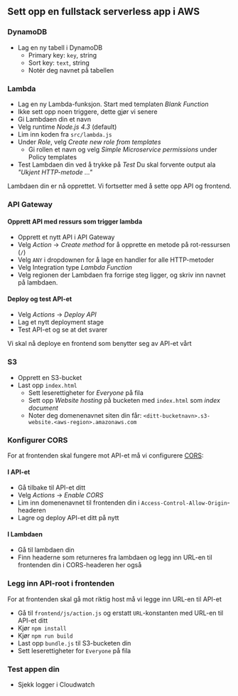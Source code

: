 ## Sett opp en fullstack serverless app i AWS

### DynamoDB
- Lag en ny tabell i DynamoDB
  - Primary key: `key`, string
  - Sort key: `text`, string
  - Notér deg navnet på tabellen

### Lambda
- Lag en ny Lambda-funksjon. Start med templaten _Blank Function_
- Ikke sett opp noen triggere, dette gjør vi senere
- Gi Lambdaen din et navn
- Velg runtime _Node.js 4.3_ (default)
- Lim inn koden fra `src/lambda.js`
- Under _Role_, velg _Create new role from templates_
  - Gi rollen et navn og velg _Simple Microservice permissions_ under Policy templates
- Test Lambdaen din ved å trykke på _Test_ Du skal forvente output ala _"Ukjent HTTP-metode ..."_

Lambdaen din er nå opprettet. Vi fortsetter med å sette opp API og frontend.

### API Gateway

#### Opprett API med ressurs som trigger lambda
- Opprett et nytt API i API Gateway
- Velg _Action_ -> _Create method_ for å opprette en metode på rot-ressursen (`/`)
- Velg `ANY` i dropdownen for å lage en handler for alle HTTP-metoder
- Velg Integration type _Lambda Function_
- Velg regionen der Lambdaen fra forrige steg ligger, og skriv inn navnet på lambdaen.

#### Deploy og test API-et
- Velg _Actions_ -> _Deploy API_
- Lag et nytt deployment stage
- Test API-et og se at det svarer

Vi skal nå deploye en frontend som benytter seg av API-et vårt

### S3
- Opprett en S3-bucket
- Last opp `index.html`
    - Sett leserettigheter for _Everyone_ på fila
    - Sett opp _Website hosting_ på bucketen med `index.html` som _index document_
    - Noter deg domenenavnet siten din får: `<ditt-bucketnavn>.s3-website.<aws-region>.amazonaws.com`

### Konfigurer CORS
For at frontenden skal fungere mot API-et må vi configurere [CORS](https://developer.mozilla.org/en-US/docs/Web/HTTP/Access_control_CORS):

#### I API-et
- Gå tilbake til API-et ditt
- Velg _Actions_ -> _Enable CORS_
- Lim inn domenenavnet til frontenden din i `Access-Control-Allow-Origin`-headeren
- Lagre og deploy API-et ditt på nytt

#### I Lambdaen
- Gå til lambdaen din
- Finn headerne som returneres fra lambdaen og legg inn URL-en til frontenden din i CORS-headeren her også

### Legg inn API-root i frontenden
For at frontenden skal gå mot riktig host må vi legge inn URL-en til API-et
- Gå til `frontend/js/action.js` og erstatt `URL`-konstanten med URL-en til API-et ditt
- Kjør `npm install`
- Kjør `npm run build`
- Last opp `bundle.js` til S3-bucketen din
- Sett leserettigheter for `Everyone` på fila

### Test appen din
- Sjekk logger i Cloudwatch
